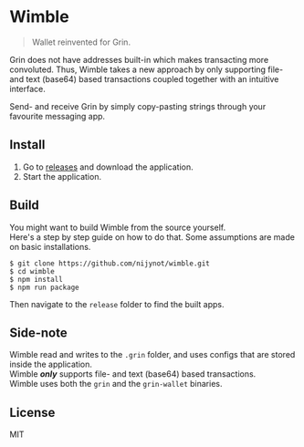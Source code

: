 # Wimble
> Wallet reinvented for Grin.

Grin does not have addresses built-in which makes transacting more convoluted.
Thus, Wimble takes a new approach by only supporting file- and text (base64) based transactions coupled together with an intuitive interface.

Send- and receive Grin by simply copy-pasting strings through your favourite messaging app.

## Install
1. Go to [releases](https://github.com/nijynot/wimble/releases) and download the application.
1. Start the application.

## Build
You might want to build Wimble from the source yourself.  
Here's a step by step guide on how to do that. Some assumptions are made on basic installations.

```
$ git clone https://github.com/nijynot/wimble.git
$ cd wimble
$ npm install
$ npm run package
```
Then navigate to the `release` folder to find the built apps.

## Side-note
Wimble read and writes to the `.grin` folder, and uses configs that are stored inside the application.  
Wimble ***only*** supports file- and text (base64) based transactions.  
Wimble uses both the `grin` and the `grin-wallet` binaries.  

## License
MIT
